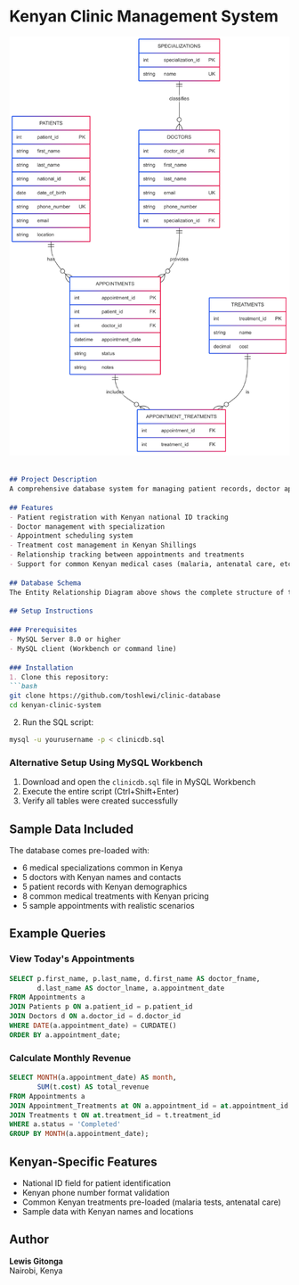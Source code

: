 # Kenyan Clinic Management System
![ERD Diagram](clinicdatabaseimage.png)

```markdown

## Project Description
A comprehensive database system for managing patient records, doctor appointments, and treatments in a Kenyan clinical setting. The system tracks patient visits, doctor specializations, and treatments administered with a focus on common Kenyan healthcare scenarios.

## Features
- Patient registration with Kenyan national ID tracking
- Doctor management with specialization
- Appointment scheduling system
- Treatment cost management in Kenyan Shillings
- Relationship tracking between appointments and treatments
- Support for common Kenyan medical cases (malaria, antenatal care, etc.)

## Database Schema
The Entity Relationship Diagram above shows the complete structure of the database with all tables and relationships.

## Setup Instructions

### Prerequisites
- MySQL Server 8.0 or higher
- MySQL client (Workbench or command line)

### Installation
1. Clone this repository:
```bash
git clone https://github.com/toshlewi/clinic-database
cd kenyan-clinic-system
```

2. Run the SQL script:
```bash
mysql -u yourusername -p < clinicdb.sql
```

### Alternative Setup Using MySQL Workbench
1. Download and open the `clinicdb.sql` file in MySQL Workbench
2. Execute the entire script (Ctrl+Shift+Enter)
3. Verify all tables were created successfully

## Sample Data Included
The database comes pre-loaded with:
- 6 medical specializations common in Kenya
- 5 doctors with Kenyan names and contacts
- 5 patient records with Kenyan demographics
- 8 common medical treatments with Kenyan pricing
- 5 sample appointments with realistic scenarios

## Example Queries

### View Today's Appointments
```sql
SELECT p.first_name, p.last_name, d.first_name AS doctor_fname, 
       d.last_name AS doctor_lname, a.appointment_date
FROM Appointments a
JOIN Patients p ON a.patient_id = p.patient_id
JOIN Doctors d ON a.doctor_id = d.doctor_id
WHERE DATE(a.appointment_date) = CURDATE()
ORDER BY a.appointment_date;
```

### Calculate Monthly Revenue
```sql
SELECT MONTH(a.appointment_date) AS month, 
       SUM(t.cost) AS total_revenue
FROM Appointments a
JOIN Appointment_Treatments at ON a.appointment_id = at.appointment_id
JOIN Treatments t ON at.treatment_id = t.treatment_id
WHERE a.status = 'Completed'
GROUP BY MONTH(a.appointment_date);
```

## Kenyan-Specific Features
- National ID field for patient identification
- Kenyan phone number format validation
- Common Kenyan treatments pre-loaded (malaria tests, antenatal care)
- Sample data with Kenyan names and locations

## Author
**Lewis Gitonga**  
Nairobi, Kenya

